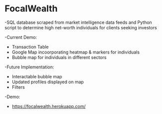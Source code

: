 # FocalWealth
-SQL database scraped from market intelligence data feeds and Python script to determine high net-worth individuals for clients seeking investors

-Current Demo:
* Transaction Table
* Google Map incoorporating heatmap & markers for individuals
* Bubble map for individuals in different sectors

-Future Implementation:
* Interactable bubble map
* Updated profiles displayed on map
* Filters 

-Demo:
* https://focalwealth.herokuapp.com/
